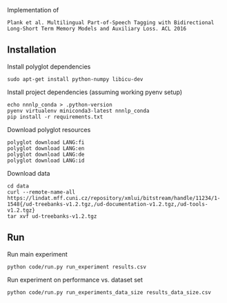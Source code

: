 Implementation of

    Plank et al. Multilingual Part-of-Speech Tagging with Bidirectional Long-Short Term Memory Models and Auxiliary Loss. ACL 2016


Installation
---
Install polyglot dependencies
```
sudo apt-get install python-numpy libicu-dev
```

Install project dependencies (assuming working pyenv setup)
```
echo nnnlp_conda > .python-version
pyenv virtualenv miniconda3-latest nnnlp_conda
pip install -r requirements.txt
```

Download polyglot resources
```
polyglot download LANG:fi
polyglot download LANG:en
polyglot download LANG:de
polyglot download LANG:id
```

Download data
```
cd data
curl --remote-name-all https://lindat.mff.cuni.cz/repository/xmlui/bitstream/handle/11234/1-1548{/ud-treebanks-v1.2.tgz,/ud-documentation-v1.2.tgz,/ud-tools-v1.2.tgz}
tar xvf ud-treebanks-v1.2.tgz
```

Run
---
Run main experiment
```
python code/run.py run_experiment results.csv
```

Run experiment on performance vs. dataset set
```
python code/run.py run_experiments_data_size results_data_size.csv
```